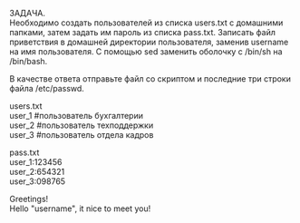 ЗАДАЧА.  
Необходимо создать пользователей из списка users.txt с домашними папками, затем задать им пароль из списка pass.txt. Записать файл приветствия в домашней директории пользователя, заменив username на имя пользователя. С помощью sed заменить оболочку с /bin/sh на /bin/bash.

В качестве ответа отправьте файл со скриптом и последние три строки файла /etc/passwd.

users.txt  
user_1 #пользователь бухгалтерии  
user_2 #пользователь техподдержки  
user_3 #пользователь отдела кадров  

pass.txt  
user_1:123456  
user_2:654321  
user_3:098765  

Greetings!  
Hello "username", it nice to meet you!  
